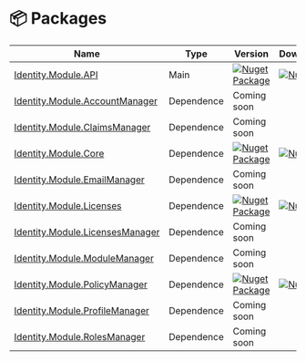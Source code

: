 ﻿# 📦 Packages

|Name|Type|Version|Downloads|
|----|----|-------|---------|
|[Identity.Module.API](https://www.nuget.org/packages/Identity.Module.API)|Main|[![Nuget Package](https://badgen.net/nuget/v/Identity.Module.API)](https://www.nuget.org/packages/Identity.Module.API)|[![Nuget](https://img.shields.io/nuget/dt/Identity.Module.Api)](https://www.nuget.org/packages/Identity.Module.Api/)|
|[Identity.Module.AccountManager]()|Dependence|Coming soon|
|[Identity.Module.ClaimsManager]()|Dependence|Coming soon||
|[Identity.Module.Core](https://www.nuget.org/packages/Identity.Module.Core)|Dependence|[![Nuget Package](https://badgen.net/nuget/v/Identity.Module.Core)](https://www.nuget.org/packages/Identity.Module.Core)|[![Nuget](https://img.shields.io/nuget/dt/Identity.Module.Core)](https://www.nuget.org/packages/Identity.Module.Core/)|
|[Identity.Module.EmailManager]()|Dependence|Coming soon||
|[Identity.Module.Licenses](https://www.nuget.org/packages/Identity.Module.Licenses)|Dependence|[![Nuget Package](https://badgen.net/nuget/v/Identity.Module.Licenses)](https://www.nuget.org/packages/Identity.Module.Licenses)|[![Nuget](https://img.shields.io/nuget/dt/Identity.Module.Licenses)](https://www.nuget.org/packages/Identity.Module.Licenses/)|
|[Identity.Module.LicensesManager]()|Dependence|Coming soon||
|[Identity.Module.ModuleManager]()|Dependence|Coming soon||
|[Identity.Module.PolicyManager](https://www.nuget.org/packages/Identity.Module.PolicyManager)|Dependence|[![Nuget Package](https://badgen.net/nuget/v/Identity.Module.PolicyManager)](https://www.nuget.org/packages/Identity.Module.PolicyManager)|[![Nuget](https://img.shields.io/nuget/dt/Identity.Module.PolicyManager)](https://www.nuget.org/packages/Identity.Module.PolicyManager/)|
|[Identity.Module.ProfileManager]()|Dependence|Coming soon||
|[Identity.Module.RolesManager]()|Dependence|Coming soon||